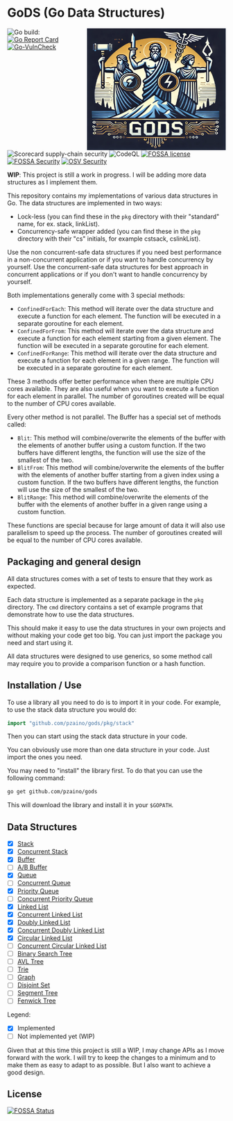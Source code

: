 # GoDS (Go Data Structures)

<img align="right" width="320" height="280"
 src="https://raw.githubusercontent.com/pzaino/gods/main/images/logo.png" alt="GoDS Logo">

![Go build: ](https://github.com/pzaino/gods/actions/workflows/go.yml/badge.svg)
[![Go Report Card](https://goreportcard.com/badge/github.com/pzaino/gods)](https://goreportcard.com/report/github.com/pzaino/gods)
[![Go-VulnCheck](https://github.com/pzaino/gods/actions/workflows/go-vulncheck.yml/badge.svg)](https://github.com/pzaino/gods/actions/workflows/go-vulncheck.yml)
![Scorecard supply-chain security](https://github.com/pzaino/gods/actions/workflows/scorecard.yml/badge.svg)
![CodeQL](https://github.com/pzaino/gods/actions/workflows/codeql.yml/badge.svg)
[![FOSSA license](https://app.fossa.com/api/projects/git%2Bgithub.com%2Fpzaino%2Fgods.svg?type=shield&issueType=license)](https://app.fossa.com/projects/git%2Bgithub.com%2Fpzaino%2Fgods?ref=badge_shield&issueType=license)
[![FOSSA Security](https://app.fossa.com/api/projects/git%2Bgithub.com%2Fpzaino%2Fgods.svg?type=shield&issueType=security)](https://app.fossa.com/projects/git%2Bgithub.com%2Fpzaino%2Fgods?ref=badge_shield&issueType=security)
[![OSV Security](https://github.com/pzaino/gods/actions/workflows/osv-scanner.yml/badge.svg)](https://github.com/pzaino/gods/actions/workflows/osv-scanner.yml/badge.svg)

**WIP**: This project is still a work in progress. I will be adding more data structures as I implement them.

This repository contains my implementations of various data structures in Go. The data structures are implemented in two ways:

- Lock-less (you can find these in the `pkg` directory with their "standard"
 name, for ex. stack, linkList).
- Concurrency-safe wrapper added (you can find these in the `pkg` directory
 with their "cs" initials, for example cstsack, cslinkList).

Use the non concurrent-safe data structures if you need best performance
in a non-concurrent application or if you want to handle concurrency by
yourself. Use the concurrent-safe data structures for best approach in
concurrent applications or if you don't want to handle concurrency by
yourself.

Both implementations generally come with 3 special methods:

- `ConfinedForEach`: This method will iterate over the data structure and
execute a function for each element. The function will be executed in a
separate goroutine for each element.
- `ConfinedForFrom`: This method will iterate over the data structure and
execute a function for each element starting from a given element. The
function will be executed in a separate goroutine for each element.
- `ConfinedForRange`: This method will iterate over the data structure and
execute a function for each element in a given range. The function will be
executed in a separate goroutine for each element.

These 3 methods offer better performance when there are multiple CPU cores
available. They are also useful when you want to execute a function for each
element in parallel. The number of goroutines created will be equal to the
number of CPU cores available.

Every other method is not parallel. The Buffer has a special set of methods
called:

- `Blit`: This method will combine/overwrite the elements of the buffer with
the elements of another buffer using a custom function. If the two buffers
have different lengths, the function will use the size of the smallest of the
two.
- `BlitFrom`: This method will combine/overwrite the elements of the buffer
with the elements of another buffer starting from a given index using a custom
function. If the two buffers have different lengths, the function will use the
size of the smallest of the two.
- `BlitRange`: This method will combine/overwrite the elements of the buffer
with the elements of another buffer in a given range using a custom function.

These functions are special because for large amount of data it will also use
parallelism to speed up the process. The number of goroutines created will be
equal to the number of CPU cores available.

## Packaging and general design

All data structures comes with a set of tests to ensure that they work as
 expected.

Each data structure is implemented as a separate package in the `pkg`
directory. The `cmd` directory contains a set of example programs that
 demonstrate how to use the data structures.

This should make it easy to use the data structures in your own projects and
 without making your code get too big. You can just import the package you
  need and start using it.

All data structures were designed to use generics, so some method call may
 require you to provide a comparison function or a hash function.

## Installation / Use

To use a library all you need to do is to import it in your code. For example,
to use the stack data structure you would do:

```go
import "github.com/pzaino/gods/pkg/stack"
```

Then you can start using the stack data structure in your code.

You can obviously use more than one data structure in your code. Just import
the ones you need.

You may need to "install" the library first. To do that you can use the
following command:

```bash
go get github.com/pzaino/gods
```

This will download the library and install it in your `$GOPATH`.

## Data Structures

- [x] [Stack](./pkg/stack)
- [x] [Concurrent Stack](./pkg/csstack)
- [x] [Buffer](./pkg/buffer)
- [ ] [A/B Buffer](./pkg/abBuffer)
- [x] [Queue](./pkg/queue)
- [ ] [Concurrent Queue](./pkg/csqueue)
- [x] [Priority Queue](./pkg/pqueue)
- [ ] [Concurrent Priority Queue](./pkg/cspqueue)
- [x] [Linked List](./pkg/linkList)
- [x] [Concurrent Linked List](./pkg/cslinkList)
- [x] [Doubly Linked List](./pkg/dlinkList)
- [x] [Concurrent Doubly Linked List](./pkg/csdlinkList)
- [x] [Circular Linked List](./pkg/circularLinkList)
- [ ] [Concurrent Circular Linked List](./pkg/cscircularLinkList)
- [ ] [Binary Search Tree](./pkg/binarySearchTree)
- [ ] [AVL Tree](./pkg/avlTree)
- [ ] [Trie](./pkg/trie)
- [ ] [Graph](./pkg/graph)
- [ ] [Disjoint Set](./pkg/disjointSet)
- [ ] [Segment Tree](./pkg/segmentTree)
- [ ] [Fenwick Tree](./pkg/fenwickTree)

Legend:

- [x] Implemented
- [ ] Not implemented yet (WIP)

Given that at this time this project is still a WIP, I may change APIs as I
 move forward with the work. I will try to keep the changes to a minimum and
  to make them as easy to adapt to as possible. But I also want to achieve a
   good design.

## License

[![FOSSA Status](https://app.fossa.com/api/projects/git%2Bgithub.com%2Fpzaino%2Fgods.svg?type=large)](https://app.fossa.com/projects/git%2Bgithub.com%2Fpzaino%2Fgods?ref=badge_large)

